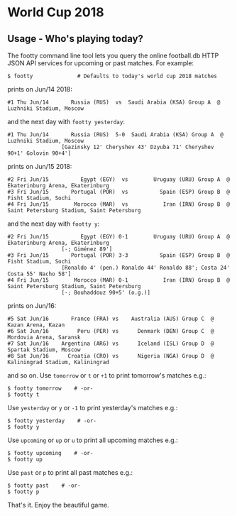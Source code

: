 # World Cup 2018 

## Usage - Who's playing today?

The footty command line tool lets you query the online football.db HTTP JSON API services
for upcoming or past matches. For example:

    $ footty              # Defaults to today's world cup 2018 matches

prints on Jun/14 2018:

    #1 Thu Jun/14       Russia (RUS)  vs  Saudi Arabia (KSA) Group A  @ Luzhniki Stadium, Moscow

and the next day with `footty yesterday`:

    #1 Thu Jun/14       Russia (RUS)  5-0  Saudi Arabia (KSA) Group A  @ Luzhniki Stadium, Moscow
                     [Gazinsky 12' Cheryshev 43' Dzyuba 71' Cheryshev 90+1' Golovin 90+4']

prints on Jun/15 2018:

    #2 Fri Jun/15          Egypt (EGY)  vs        Uruguay (URU) Group A  @ Ekaterinburg Arena, Ekaterinburg
    #3 Fri Jun/15       Portugal (POR)  vs          Spain (ESP) Group B  @ Fisht Stadium, Sochi
    #4 Fri Jun/15        Morocco (MAR)  vs           Iran (IRN) Group B  @ Saint Petersburg Stadium, Saint Petersburg

and the next day with `footty y`:

    #2 Fri Jun/15          Egypt (EGY) 0-1        Uruguay (URU) Group A  @ Ekaterinburg Arena, Ekaterinburg
                     [-; Giménez 89']
    #3 Fri Jun/15       Portugal (POR) 3-3          Spain (ESP) Group B  @ Fisht Stadium, Sochi
                     [Ronaldo 4' (pen.) Ronaldo 44' Ronaldo 88'; Costa 24' Costa 55' Nacho 58']
    #4 Fri Jun/15        Morocco (MAR) 0-1           Iran (IRN) Group B  @ Saint Petersburg Stadium, Saint Petersburg
                     [-; Bouhaddouz 90+5' (o.g.)]

prints on Jun/16:

    #5 Sat Jun/16       France (FRA) vs    Australia (AUS) Group C  @ Kazan Arena, Kazan
    #6 Sat Jun/16         Peru (PER) vs      Denmark (DEN) Group C  @ Mordovia Arena, Saransk
    #7 Sat Jun/16    Argentina (ARG) vs      Iceland (ISL) Group D  @ Spartak Stadium, Moscow
    #8 Sat Jun/16      Croatia (CRO) vs      Nigeria (NGA) Group D  @ Kaliningrad Stadium, Kaliningrad

and so on.
Use `tomorrow` or `t` or `+1` to print tomorrow's matches e.g.:

    $ footty tomorrow    # -or-
    $ footty t

Use `yesterday` or `y` or `-1` to print yesterday's matches e.g.:

    $ footty yesterday    # -or-
    $ footty y

Use `upcoming` or `up` or `u` to print all upcoming matches e.g.:

    $ footty upcoming    # -or-
    $ footty up

Use `past` or `p` to print all past matches e.g.:

    $ footty past    # -or-
    $ footty p


That's it. Enjoy the beautiful game.


